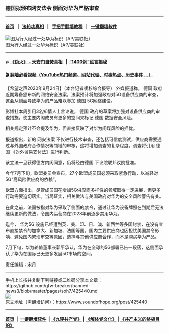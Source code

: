 ### 德国拟颁布网安法令 侧面对华为严格审查
------------------------

#### [首页](https://github.com/gfw-breaker/banned-news3/blob/master/README.md) &nbsp;&nbsp;|&nbsp;&nbsp; [法轮功真相](https://github.com/begood0513/basic/blob/master/README.md)  &nbsp;&nbsp;|&nbsp;&nbsp; [手把手翻墙教程](https://github.com/gfw-breaker/guides/wiki)  &nbsp;&nbsp;|&nbsp;&nbsp; [一键翻墙软件](https://github.com/gfw-breaker/nogfw/blob/master/README.md)  



<div><img alt="图为行人经过一处华为标识（AP/美联社）" src="https://img.soundofhope.org/2020-09/800tg-1600966836861.jpeg"/>
<br/><figcaption class="caption">
 图为行人经过一处华为标识（AP/美联社）
</figcaption></div><hr/>

#### 💥 [《伪火》 - 天安门自焚真相 ](http://158.247.195.190:10000/videos/blog/weihuo.html)&nbsp; |&nbsp; [“1400例”谎言揭秘  ](http://158.247.195.190:10000/videos/blog/jiexi1400.html)

#### [ 🎬  翻墙必看视频（YouTube热门频道、网站代理、时事热点、历史事件 ...）](https://github.com/gfw-breaker/links/blob/master/banned.md)

<div><div class="Content__Wrapper sc-1bvya0-0 grZQxZ">
 <p class="meta-top">
  <span class="meta">
   【希望之声2020年9月24日】（本台记者凌杉综合报导）
  </span>
  外媒报道称，
  <ok href="/term/2242">
   德国
  </ok>
  政府近期筹备颁布新的网络安全法案，法案预计将加强政府对5G设备供应商的审查，这会从侧面导致华为的产品难以参加
  <ok href="/term/2242">
   德国
  </ok>
  5G网络建设。
 </p>
 <p>
  彭博社本周引用3名知情人士言论说，
  <ok href="/term/2242">
   德国
  </ok>
  政府的草案将加强对设备供应商的审查措施，使主要内阁成员有更多的空间来标记
  <ok href="/term/2242">
   德国
  </ok>
  数据安全风险。
 </p>
 <div class="AD_Embed__Wrap-sc-1xslmin-0 igMuqX module desktop">
  <div>
  </div>
 </div>
 <p>
  相关规定预计不会提及华为，但直接反映了对华为间谍风险的担忧。
 </p>
 <p>
  报道指出，新的
  <ok href="/term/383455">
   网安法案
  </ok>
  不仅进行技术审查，还包括可信度测试，供应商需要通过与外国政府合作情况等领域的审核，这将增加调查的复杂程度。调查将引用
  <ok href="/term/2242">
   德国
  </ok>
  《对外贸易支付法》进行判断。
 </p>
 <p>
  该立法一旦获得德方内阁同意，仍将经由​​
  <ok href="/term/2242">
   德国
  </ok>
  下议院联邦议院批准。
 </p>
 <p>
  今年7月下旬，欧盟委员会宣布，27个欧盟成员国必须采取紧急行动，以减轻对5G“高风险供应商的依赖”。
 </p>
 <p>
  欧盟方面指出，尽管成员国在增加5G供应商多样性的领域取得一定进展，但更多行动需要迫切落实。当局证实，相关做法与美国政府对华为的安全风险警告有关。
 </p>
 <p>
  在此之前，法国被指对华为采取了侧面的禁令，通过让华为设备牌照在到期后无法继续更新的做法，令国内运营商在2028年前逐步禁用华为。
 </p>
 <p>
  迄今，
  <ok href="/term/9002">
   华为5G
  </ok>
  设施已经遭到英、美、印、日、澳、新西兰等多国封禁，在没有宣布直接禁令的加拿大、新加坡、法国等国，国内主要供应商也因担忧美国禁令影响、避免国内繁琐审查等原因，选择与其他供应商合作，而不是购买华为产品。
 </p>
 <p>
  7月下旬，华为轮值董事长郭平承认，华为在全球的5G部署已告一段落，这侧面承认了华为在国际已无更多发展5G市场的空间。
 </p>
 <p class="meta-btm">
  责任编辑：宋月
 </p>
</div>
</div>
<hr/>
手机上长按并复制下列链接或二维码分享本文章：<br/>
https://github.com/gfw-breaker/banned-news3/blob/master/pages/soh7/425440.md <br/>
<a href='https://github.com/gfw-breaker/banned-news3/blob/master/pages/soh7/425440.md'><img src='https://github.com/gfw-breaker/banned-news3/blob/master/pages/soh7/425440.md.png'/></a> <br/>
原文地址（需翻墙访问）：https://www.soundofhope.org/post/425440


------------------------
#### [首页](https://github.com/gfw-breaker/banned-news3/blob/master/README.md) &nbsp;|&nbsp; [一键翻墙软件](https://github.com/gfw-breaker/nogfw/blob/master/README.md) &nbsp;| [《九评共产党》](https://github.com/gfw-breaker/9ping.md/blob/master/README.md#九评之一评共产党是什么) | [《解体党文化》](https://github.com/gfw-breaker/jtdwh.md/blob/master/README.md) | [《共产主义的终极目的》](https://github.com/gfw-breaker/gczydzjmd.md/blob/master/README.md)


<img src='http://gfw-breaker.win/banned-news3/pages/soh7/425440.md' width='0px' height='0px'/>